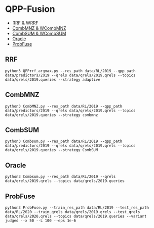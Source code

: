 # QPP-Fusion
- [RRF & WRRF](#RRF)
- [CombMNZ & WCombMNZ](#CombMNZ)
- [CombSUM & WCombSUM](#CombSUM)
- [Oracle](#Oracle)
- [ProbFuse](#ProbFuse)

## RRF
```
python3 QPPrrf_argmax.py --res_path data/RL/2019 --qpp_path data/predictors/2019 --qrels data/qrels/2019.qrels --topics data/qrels/2019.queries --strategy adaptive
```
## CombMNZ
```
python3 CombMNZ.py --res_path data/RL/2019 --qpp_path data/predictors/2019 --qrels data/qrels/2019.qrels --topics data/qrels/2019.queries --strategy combmnz
```

## CombSUM
```
python3 Combsum.py --res_path data/RL/2019 --qpp_path data/predictors/2019 --qrels data/qrels/2019.qrels --topics data/qrels/2019.queries --strategy CombSUM
```

## Oracle
```
python3 Combsum.py --res_path data/RL/2019 --qrels data/qrels/2019.qrels --topics data/qrels/2019.queries
```

## ProbFuse
```
python3 ProbFuse.py --train_res_path data/RL/2019 --test_res_path data/RL/2020 --train_qrels data/qrels/2019.qrels --test_qrels data/qrels/2020.qrels --topics data/qrels/2019.queries --variant judged --x 50 --L 100 --eps 1e-6
```
